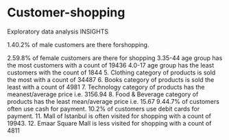 # Customer-shopping
Exploratory data analysis 
INSIGHTS

1.40.2% of male customers are there forshopping.

2.59.8% of female customers are there for shopping
3.35-44 age group has the most customers with a count of 19436
4.0-17 age group has the least customers with the count of 1844
5. Clothing category of products is sold the most with a count of 34487
6. Books category of products is sold the least with a count of 4981
7. Technology category of products has the meanest/average price i.e. 3156.94
8. Food & Beverage category of products has the least mean/average price i.e. 15.67
9.44.7% of customers often use cash for payment.
10.2% of customers use debit cards for payment.
11. Mall of Istanbul is often visited for shopping with a count of 19943.
12. Emaar Square Mall is less visited for shopping with a count of 4811
